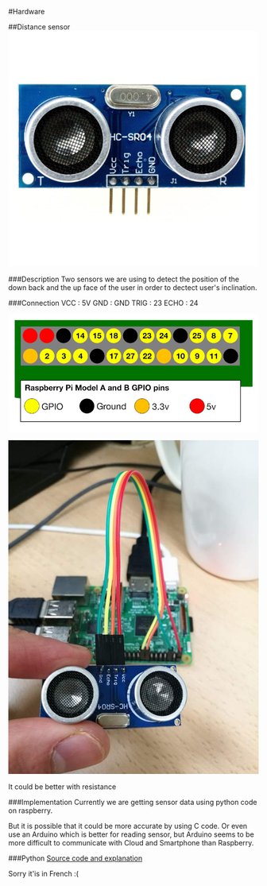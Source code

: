 #Hardware

##Distance sensor
![HC-SRO4][HC-SR04 images]

###Description 
Two sensors we are using to detect the position of the down back and the up face of the user in order to dectect user's inclination.

###Connection
VCC : 5V
GND : GND
TRIG : 23
ECHO : 24

![GPIO DOC][GPIO IMAGE]

![Connection][Connection picture]

It could be better with resistance

###Implementation
Currently we are getting sensor data using python code on raspberry.

But it is possible that it could be more accurate by using C code. Or even use an Arduino which is better for reading sensor, but Arduino seems to be more difficult to communicate with Cloud and Smartphone than Raspberry. 


###Python
[Source code and explanation](http://www.manuel-esteban.com/lire-un-capteur-ultrason-hc-sr04-avec-un-raspberry-pi/)

Sorry it'is in French :(

[HC-SR04 images]:image/HCSR04.jpg
[GPIO IMAGE]:image/gpio-doc.png
[Connection picture]:image/connexionPicture.jpg